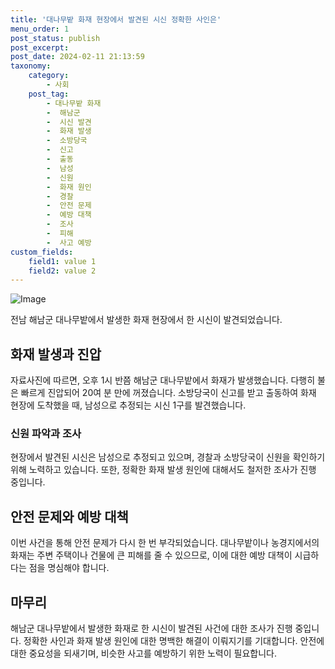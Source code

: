 ```yaml
---
title: '대나무밭 화재 현장에서 발견된 시신 정확한 사인은'
menu_order: 1
post_status: publish
post_excerpt: 
post_date: 2024-02-11 21:13:59
taxonomy:
    category:
        - 사회
    post_tag:
        - 대나무밭 화재
        -  해남군
        -  시신 발견
        -  화재 발생
        -  소방당국
        -  신고
        -  출동
        -  남성
        -  신원
        -  화재 원인
        -  경찰
        -  안전 문제
        -  예방 대책
        -  조사
        -  피해
        -  사고 예방
custom_fields:
    field1: value 1
    field2: value 2
---
```


![Image](https://imgnews.pstatic.net/image/214/2024/02/11/0001330047_001_20240211175101280.jpg?type=w647)

전남 해남군 대나무밭에서 발생한 화재 현장에서 한 시신이 발견되었습니다. 
## 화재 발생과 진압
자료사진에 따르면, 오후 1시 반쯤 해남군 대나무밭에서 화재가 발생했습니다. 다행히 불은 빠르게 진압되어 20여 분 만에 꺼졌습니다. 소방당국이 신고를 받고 출동하여 화재 현장에 도착했을 때, 남성으로 추정되는 시신 1구를 발견했습니다.
### 신원 파악과 조사
현장에서 발견된 시신은 남성으로 추정되고 있으며, 경찰과 소방당국이 신원을 확인하기 위해 노력하고 있습니다. 또한, 정확한 화재 발생 원인에 대해서도 철저한 조사가 진행 중입니다. 
## 안전 문제와 예방 대책
이번 사건을 통해 안전 문제가 다시 한 번 부각되었습니다. 대나무밭이나 농경지에서의 화재는 주변 주택이나 건물에 큰 피해를 줄 수 있으므로, 이에 대한 예방 대책이 시급하다는 점을 명심해야 합니다. 
## 마무리
해남군 대나무밭에서 발생한 화재로 한 시신이 발견된 사건에 대한 조사가 진행 중입니다. 정확한 사인과 화재 발생 원인에 대한 명백한 해결이 이뤄지기를 기대합니다. 안전에 대한 중요성을 되새기며, 비슷한 사고를 예방하기 위한 노력이 필요합니다.
